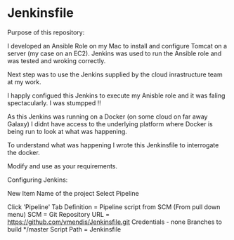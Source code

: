 # Jenkinsfile

Purpose of this repository:

I developed an Ansible Role on my Mac to install and configure Tomcat on a server (my case on an EC2). 
Jenkins was used to run the Ansible role and was tested and wroking correctly.

Next step was to use the Jenkins supplied by the cloud inrastructure team at my work.

I happly configued this Jenkins to execute my Anisble role and it was faling spectacularly. I was stumpped !!

As this Jenkins was running on a Docker (on some cloud on far away Galaxy) I didnt have access to the underlying platform where Docker is being run to look at what was happening.

To understand what was happening I wrote this Jenkinsfile to interrogate the docker.

Modify and use as your requirements.

Configuring Jenkins:

New Item
 Name of the project
 Select Pipeline

  Click 'Pipeline' Tab
    Definition = Pipeline script from SCM (From pull down menu)
    SCM = Git
    Repository URL = https://github.com/vmendis/Jenkinsfile.git
    Credentials - none
  Branches to build  */master
Script Path = Jenkinsfile
